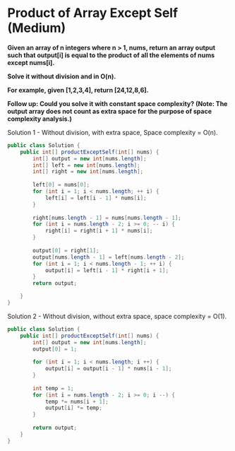 # Product of Array Except Self (Medium)


**Given an array of n integers where n > 1, nums, return an array output such that output[i] is equal to the product of all the elements of nums except nums[i].**

**Solve it without division and in O(n).**

**For example, given [1,2,3,4], return [24,12,8,6].**

**Follow up:
Could you solve it with constant space complexity? (Note: The output array does not count as extra space for the purpose of space complexity analysis.)**


Solution 1 - Without division, with extra space, Space complexity = O(n).
```java
public class Solution {
    public int[] productExceptSelf(int[] nums) {
        int[] output = new int[nums.length];
        int[] left = new int[nums.length];
        int[] right = new int[nums.length];
        
        left[0] = nums[0];
        for (int i = 1; i < nums.length; ++ i) {
            left[i] = left[i - 1] * nums[i]; 
        }
        
        right[nums.length - 1] = nums[nums.length - 1];
        for (int i = nums.length - 2; i >= 0; -- i) {
            right[i] = right[i + 1] * nums[i];
        }
        
        output[0] = right[1];
        output[nums.length - 1] = left[nums.length - 2];
        for (int i = 1; i < nums.length - 1; ++ i) {
            output[i] = left[i - 1] * right[i + 1];
        }
        return output;

    }
}
```

Solution 2 - Without division, without extra space, space complexity = O(1).
```java
public class Solution {
    public int[] productExceptSelf(int[] nums) {
        int[] output = new int[nums.length];
        output[0] = 1;
        
        for (int i = 1; i < nums.length; i ++) {
            output[i] = output[i - 1] * nums[i - 1];
        }
        
        int temp = 1;
        for (int i = nums.length - 2; i >= 0; i --) {
            temp *= nums[i + 1];
            output[i] *= temp;
        }
        
        return output;
    }
}
```
